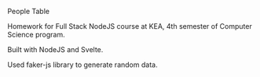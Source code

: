 People Table

Homework for Full Stack NodeJS course at KEA, 4th semester of Computer Science program.

Built with NodeJS and Svelte.

Used faker-js library to generate random data.
